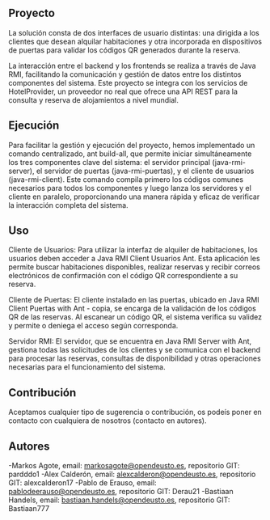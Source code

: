## Proyecto
La solución consta de dos interfaces de usuario distintas: una dirigida a los clientes que desean alquilar habitaciones y otra incorporada en dispositivos de puertas para validar los códigos QR generados durante la reserva.

La interacción entre el backend y los frontends se realiza a través de Java RMI, facilitando la comunicación y gestión de datos entre los distintos componentes del sistema. Este proyecto se integra con los servicios de HotelProvider, un proveedor no real que ofrece una API REST para la consulta y reserva de alojamientos a nivel mundial. 

## Ejecución 

Para facilitar la gestión y ejecución del proyecto, hemos implementado un comando centralizado, ant build-all, que permite iniciar simultáneamente los tres componentes clave del sistema: el servidor principal (java-rmi-server), el servidor de puertas (java-rmi-puertas), y el cliente de usuarios (java-rmi-client). Este comando compila primero los códigos comunes necesarios para todos los componentes y luego lanza los servidores y el cliente en paralelo, proporcionando una manera rápida y eficaz de verificar la interacción completa del sistema. 


## Uso 

Cliente de Usuarios:
Para utilizar la interfaz de alquiler de habitaciones, los usuarios deben acceder a Java RMI Client Usuarios Ant. Esta aplicación les permite buscar habitaciones disponibles, realizar reservas y recibir correos electrónicos de confirmación con el código QR correspondiente a su reserva.

Cliente de Puertas:
El cliente instalado en las puertas, ubicado en Java RMI Client Puertas with Ant - copia, se encarga de la validación de los códigos QR de las reservas. Al escanear un código QR, el sistema verifica su validez y permite o deniega el acceso según corresponda.

Servidor RMI:
El servidor, que se encuentra en Java RMI Server with Ant, gestiona todas las solicitudes de los clientes y se comunica con el backend para procesar las reservas, consultas de disponibilidad y otras operaciones necesarias para el funcionamiento del sistema.


## Contribución 
Aceptamos cualquier tipo de sugerencia o contribución, os podeís poner en contacto con cualquiera de nosotros (contacto en autores).

## Autores
-Markos Agote, email: markosagote@opendeusto.es, repositorio GIT: pardddo1
-Alex Calderón, email: alexcalderon@opendeusto.es, repositorio GIT: alexcalderon17
-Pablo de Erauso, email: pablodeerauso@opendeusto.es, repositorio GIT: Derau21
-Bastiaan Handels, email: bastiaan.handels@opendeusto.es, repositorio GIT: Bastiaan777

